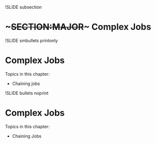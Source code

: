 !SLIDE subsection
# ~~~SECTION:MAJOR~~~ Complex Jobs

!SLIDE smbullets printonly
# Complex Jobs
Topics in this chapter:

* Chaining jobs

!SLIDE bullets noprint
# Complex Jobs
Topics in this chapter:

* Chaining Jobs
